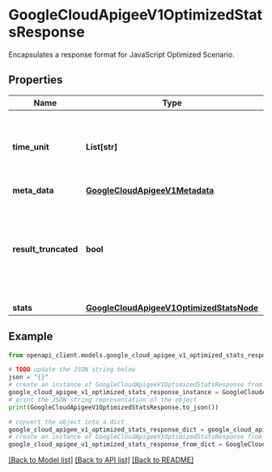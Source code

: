 # GoogleCloudApigeeV1OptimizedStatsResponse

Encapsulates a response format for JavaScript Optimized Scenario.

## Properties

Name | Type | Description | Notes
------------ | ------------- | ------------- | -------------
**time_unit** | **List[str]** | List of time unit values. Time unit refers to an epoch timestamp value. | [optional] 
**meta_data** | [**GoogleCloudApigeeV1Metadata**](GoogleCloudApigeeV1Metadata.md) |  | [optional] 
**result_truncated** | **bool** | Boolean flag that indicates whether the results were truncated based on the limit parameter. | [optional] 
**stats** | [**GoogleCloudApigeeV1OptimizedStatsNode**](GoogleCloudApigeeV1OptimizedStatsNode.md) |  | [optional] 

## Example

```python
from openapi_client.models.google_cloud_apigee_v1_optimized_stats_response import GoogleCloudApigeeV1OptimizedStatsResponse

# TODO update the JSON string below
json = "{}"
# create an instance of GoogleCloudApigeeV1OptimizedStatsResponse from a JSON string
google_cloud_apigee_v1_optimized_stats_response_instance = GoogleCloudApigeeV1OptimizedStatsResponse.from_json(json)
# print the JSON string representation of the object
print(GoogleCloudApigeeV1OptimizedStatsResponse.to_json())

# convert the object into a dict
google_cloud_apigee_v1_optimized_stats_response_dict = google_cloud_apigee_v1_optimized_stats_response_instance.to_dict()
# create an instance of GoogleCloudApigeeV1OptimizedStatsResponse from a dict
google_cloud_apigee_v1_optimized_stats_response_from_dict = GoogleCloudApigeeV1OptimizedStatsResponse.from_dict(google_cloud_apigee_v1_optimized_stats_response_dict)
```
[[Back to Model list]](../README.md#documentation-for-models) [[Back to API list]](../README.md#documentation-for-api-endpoints) [[Back to README]](../README.md)


